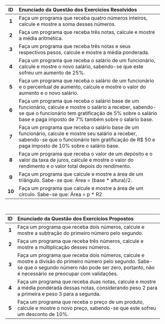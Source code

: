 | ID | Enunciado da Questão dos Exercicios Resolvidos  |
| :---: | :--- |
| **1** | Faça um programa que receba quatro números inteiros, calcule e mostre a soma desses números. |
| **2** | Faça um programa que receba três notas, calcule e mostre a média aritmética. |
| **3** | Faça um programa que receba três notas e seus respectivos pesos, calcule e mostre a média ponderada. |
| **4** | Faça um programa que receba o salário de um funcionário, calcule e mostre o novo salário, sabendo-se que este sofreu um aumento de 25%. |
| **5** | Faça um programa que receba o salário de um funcionário e o percentual de aumento, calcule e mostre o valor do aumento e o novo salário. |
| **6** | Faça um programa que receba o salário base de um funcionário, calcule e mostre o salário a receber, sabendo-se que o funcionário tem gratificação de 5% sobre o salário base e paga imposto de 7% também sobre o salário base. | 
| **7** | Faça um programa que receba o salário base de um funcionário, calcule e mostre seu salário a receber, sabendo-se que o funcionário tem gratificação de R$ 50 e paga imposto de 10% sobre o salário base. | 
| **8** | Faça um programa que receba o valor de um depósito e o valor da taxa de juros, calcule e mostre o valor do rendimento e o valor total depois do rendimento. | 
| **9** | Faça um programa que calcule e mostre a área de um triângulo. Sabe-se que: Área = (base * altura)/2. | 
| **10** | Faça um programa que calcule e mostre a área de um círculo. Sabe-se que: Área = p * R2 |

<br>

| ID | Enunciado da Questão dos Exercicios Propostos |
| :---: | :--- |
| **1** |  Faça um programa que receba dois números, calcule e mostre a subtração do primeiro número pelo segundo. |
| **2** | Faça um programa que receba três números, calcule e mostre a multiplicação desses números. |
| **3** | Faça um programa que receba dois números, calcule e mostre a divisão do primeiro número pelo segundo. Sabe-se que o segundo número não pode ser zero, portanto, não é necessário se preocupar com validações. |
| **4** | Faça um programa que receba duas notas, calcule e mostre a média ponderada dessas notas, considerando peso 2 para a primeira e peso 3 para a segunda. | 
| **5** | Faça um programa que receba o preço de um produto, calcule e mostre o novo preço, sabendo-se que este sofreu um desconto de 10%. |
